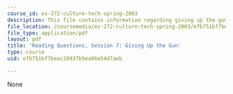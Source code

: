 ```yaml
---
course_id: es-272-culture-tech-spring-2003
description: This file contains information regarding giving up the gun.
file_location: /coursemedia/es-272-culture-tech-spring-2003/efb751bf7beac28937b9ea06e54d7aeb_MITES_272S03_q07.pdf
file_type: application/pdf
layout: pdf
title: 'Reading Questions, Session 7: Giving Up the Gun'
type: course
uid: efb751bf7beac28937b9ea06e54d7aeb

---
```

None